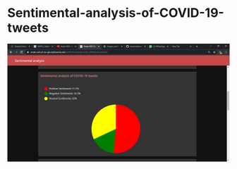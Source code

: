 # Sentimental-analysis-of-COVID-19-tweets
<img src="https://github.com/Nikhil-V-maker/Sentimental-analysis-of-COVID-19-tweets/blob/master/Images%20and%20Screenshots/Node-RED%20Dashboard%20-%20Google%20Chrome%2015-07-2020%2022_28_07.png">
